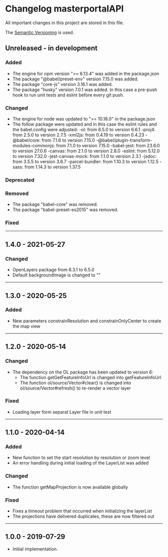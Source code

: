 # Changelog masterportalAPI
 All important changes in this project are stored in this file.

 The [Semantic Versioning](https://semver.org/spec/v2.0.0.html) is used.

 ## Unreleased - in development
 ### Added
- The engine for npm version ">= 6.13.4" was added in the package.json
- The package "@babel/preset-env" version 7.15.0 was added.
- The package "core-js" version 3.16.1 was added.
- The package "husky" version 7.0.1 was added. In this case a pre-push hook to run unit tests and eslint before every git push.

 ### Changed
- The engine for node was updated to ">= 10.18.0" in the package.json
- The follow package were updated and in this case the eslint rules and the babel.config were adjusted:
    -ol: from 6.5.0 to version 6.6.1
    -proj4: from 2.5.0 to version 2.7.5
    -xml2js: from 0.4.19 to version 0.4.23
    -@babel/core: from 7.1.6 to version 7.15.0
    -@babel/plugin-transform-modules-commonjs: from 7.1.0 to version 7.15.0
    -babel-jest: from 23.6.0 to version 27.0.6
    -canvas: from 2.1.0 to version 2.8.0
    -eslint: from 5.12.0 to version 7.32.0
    -jest-canvas-mock: from 1.1.0 to version 2.3.1
    -jsdoc: from 3.5.5 to version 3.6.7
    -parcel-bundler: from 1.10.3 to version 1.12.5
    -sass: from 1.14.3 to version 1.37.5

 ### Deprecated

 ### Removed
- The package "babel-core" was removed.
- The package "babel-preset-es2015" was removed.

 ### Fixed

---

## 1.4.0 - 2021-05-27
### Changed
- OpenLayers package from 6.3.1 to 6.5.0
- Default backgroundImage is changed to ""

---

## 1.3.0 - 2020-05-25
### Added
- New parameters constrainResolution and constrainOnlyCenter to create the map view

---

## 1.2.0 - 2020-05-14
### Changed
- The dependency on the OL package has been updated to version 6:
    - The function getGetFeatureInfoUrl is changed into getFeatureInfoUrl
    - The function ol/source/Vector#clear() is changed into ol/source/Vector#refresh() to re-render a vector layer

### Fixed
- Loading layer form separat Layer file in unit test

---

## 1.1.0 - 2020-04-14
### Added
- New function to set the start resolution by resolution or zoom level
- An error handling during initial loading of the LayerList was added

### Changed
- The function getMapProjection is now available globally

### Fixed
- Fixes a timeout problem that occurred when initializing the layerList
- The projections have delivered duplicates, these are now filtered out

---

## 1.0.0 - 2019-07-29
- Initial implementation.
